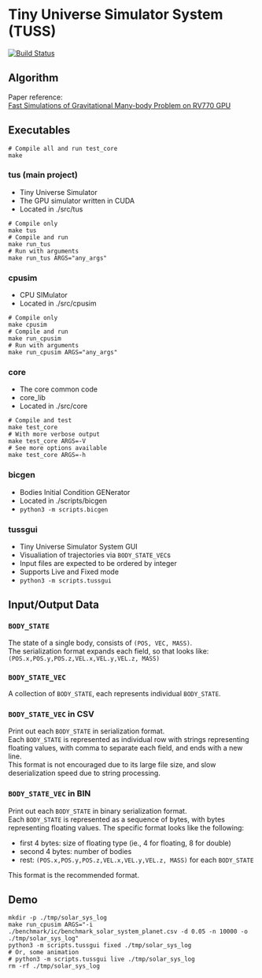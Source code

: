 # Tiny Universe Simulator System (TUSS)

[![Build Status][actions-badge]][actions-url]

[actions-badge]: https://github.com/qsnsidney/tuss/actions/workflows/makefile-src.yml/badge.svg
[actions-url]: https://github.com/qsnsidney/tuss/actions?query=workflow%3Amakefile-src


## Algorithm
Paper reference:  
[Fast Simulations of Gravitational Many-body Problem on RV770 GPU](https://arxiv.org/pdf/0904.3659.pdf)


## Executables
```
# Compile all and run test_core
make
```

### tus (main project)
- Tiny Universe Simulator
- The GPU simulator written in CUDA
- Located in ./src/tus
```
# Compile only
make tus
# Compile and run
make run_tus
# Run with arguments
make run_tus ARGS="any_args"
```

### cpusim
- CPU SIMulator
- Located in ./src/cpusim
```
# Compile only
make cpusim
# Compile and run
make run_cpusim
# Run with arguments
make run_cpusim ARGS="any_args"
```

### core
- The core common code
- core_lib
- Located in ./src/core
```
# Compile and test
make test_core
# With more verbose output
make test_core ARGS=-V
# See more options available
make test_core ARGS=-h
```

### bicgen
- Bodies Initial Condition GENerator
- Located in ./scripts/bicgen
- `python3 -m scripts.bicgen`

### tussgui
- Tiny Universe Simulator System GUI
- Visualiation of trajectories via `BODY_STATE_VEC`s
- Input files are expected to be ordered by integer
- Supports Live and Fixed mode
- `python3 -m scripts.tussgui`


## Input/Output Data

### `BODY_STATE`
The state of a single body, consists of `(POS, VEC, MASS)`.  
The serialization format expands each field, so that looks like:
`(POS.x,POS.y,POS.z,VEL.x,VEL.y,VEL.z, MASS)`

### `BODY_STATE_VEC`
A collection of `BODY_STATE`, each represents individual `BODY_STATE`.

### `BODY_STATE_VEC` in CSV
Print out each `BODY_STATE` in serialization format.  
Each `BODY_STATE` is represented as individual row with strings representing floating values, with comma to separate each field, and ends with a new line.  
This format is not encouraged due to its large file size, and slow deserialization speed due to string processing.

### `BODY_STATE_VEC` in BIN
Print out each `BODY_STATE` in binary serialization format.  
Each `BODY_STATE` is represented as a sequence of bytes, with bytes representing floating values.
The specific format looks like the following:
- first 4 bytes: size of floating type (ie., 4 for floating, 8 for double)
- second 4 bytes: number of bodies
- rest: `(POS.x,POS.y,POS.z,VEL.x,VEL.y,VEL.z, MASS)` for each `BODY_STATE`
  
This format is the recommended format.


## Demo
```
mkdir -p ./tmp/solar_sys_log
make run_cpusim ARGS="-i ./benchmark/ic/benchmark_solar_system_planet.csv -d 0.05 -n 10000 -o ./tmp/solar_sys_log"
python3 -m scripts.tussgui fixed ./tmp/solar_sys_log
# Or, some animation
# python3 -m scripts.tussgui live ./tmp/solar_sys_log
rm -rf ./tmp/solar_sys_log
```
